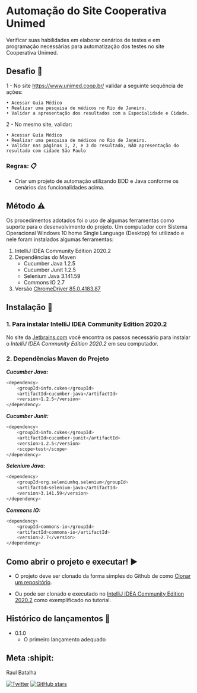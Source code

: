 # Automação do Site Cooperativa Unimed

Verificar suas habilidades em elaborar cenários de testes e em programação necessárias para automatização dos testes no site Cooperativa Unimed.

## Desafio :muscle:

1 - No site https://www.unimed.coop.br/ validar a seguinte sequência de ações: 

    • Acessar Guia Médico 
    • Realizar uma pesquisa de médicos no Rio de Janeiro.
    • Validar a apresentação dos resultados com a Especialidade e Cidade.

2 - No mesmo site, validar: 
    
    • Acessar Guia Médico 
    • Realizar uma pesquisa de médicos no Rio de Janeiro. 
    • Validar nas páginas 1, 2, e 3 do resultado, NÃO apresentação do resultado com cidade São Paulo  

### Regras: :clipboard:

- Criar um projeto de automação utilizando BDD e Java conforme os cenários das funcionalidades acima. 

## Método :warning:

Os procedimentos adotados foi o uso de algumas ferramentas como suporte para o desenvolvimento do projeto. Um computador com Sistema Operacional Windows 10 home Single Language (Desktop) foi utilizado e nele foram instalados algumas ferramentas:


1. IntelliJ IDEA Community Edition 2020.2
2. Dependências do Maven
    - Cucumber Java 1.2.5
    - Cucumber Junit 1.2.5
    - Selenium Java 3.141.59
    - Commons IO 2.7
3. Versão [ChromeDriver 85.0.4183.87](https://chromedriver.chromium.org/downloads)

## Instalação :floppy_disk:

### **1.** Para instalar IntelliJ IDEA Community Edition 2020.2
No site da [Jetbrains.com](https://confluence.jetbrains.com/pages/viewpage.action?pageId=54920165) você encontra os passos necessário para instalar o _IntelliJ IDEA Community Edition 2020.2_ em seu computador.

### **2.** Dependências Maven do Projeto
**_Cucumber Java:_**
```sh
<dependency>
    <groupId>info.cukes</groupId>
    <artifactId>cucumber-java</artifactId>
    <version>1.2.5</version>
</dependency>
```

**_Cucumber Junit:_**
```sh
<dependency>
    <groupId>info.cukes</groupId>
    <artifactId>cucumber-junit</artifactId>
    <version>1.2.5</version>
    <scope>test</scope>
</dependency>
```

**_Selenium Java:_**
```sh
<dependency>
    <groupId>org.seleniumhq.selenium</groupId>
    <artifactId>selenium-java</artifactId>
    <version>3.141.59</version>
</dependency>
```

**_Commons IO:_**
```sh
<dependency>
    <groupId>commons-io</groupId>
    <artifactId>commons-io</artifactId>
    <version>2.7</version>
</dependency>
```        
 
## Como abrir o projeto e executar! :arrow_forward:
- O projeto deve ser clonado da forma simples do Github de como [Clonar um repositório](https://docs.github.com/pt/free-pro-team@latest/github/creating-cloning-and-archiving-repositories/cloning-a-repository).

- Ou pode ser clonado e executado no [IntelliJ IDEA Community Edition 2020.2](https://www.jetbrains.com/help/idea/import-project-or-module-wizard.html#open-project) como exemplificado no tutorial.



## Histórico de lançamentos :scroll:

* 0.1.0
    * O primeiro lançamento adequado

## Meta :shipit:
Raul Batalha 

[![Twitter](https://img.shields.io/twitter/url?style=social&url=https%3A%2F%2Ftwitter.com%2Fraulbatalha)](https://twitter.com/raulbatalha) [![GitHub stars](https://img.shields.io/github/stars/RaulBatalha?tab=stars)](https://github.com/RaulBatalha?tab=stars)
